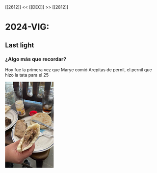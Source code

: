 
[[2612]] << [[DEC]] >> [[2812]]
# 2024-VIG:
## Last light
### ¿Algo más que recordar?
Hoy fue la primera vez que Marye comió Arepitas de pernil, el pernil que hizo la tata para el 25

[![](photos/2024-12-27_google-photo_151722.jpg)](https://photos.google.com/lr/photo/AKD7cQI1o7Gta0AwgeftE6rgenFDLFM9YjkeZ9kVMmx5719lreSrlSqR0v6Fr2dIy1NpSI8p3AK_QNEy4O-X9-zq_biPusWV5g) 
